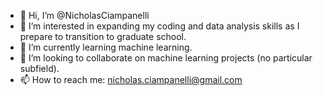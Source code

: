 - 👋 Hi, I’m @NicholasCiampanelli
- 👀 I’m interested in expanding my coding and data analysis skills as I prepare to transition to graduate school.
- 🌱 I’m currently learning machine learning.
- 💞️ I’m looking to collaborate on machine learning projects (no particular subfield).
- 📫 How to reach me: nicholas.ciampanelli@gmail.com

<!---
NicholasCiampanelli/NicholasCiampanelli is a ✨ special ✨ repository because its `README.md` (this file) appears on your GitHub profile.
You can click the Preview link to take a look at your changes.
--->
